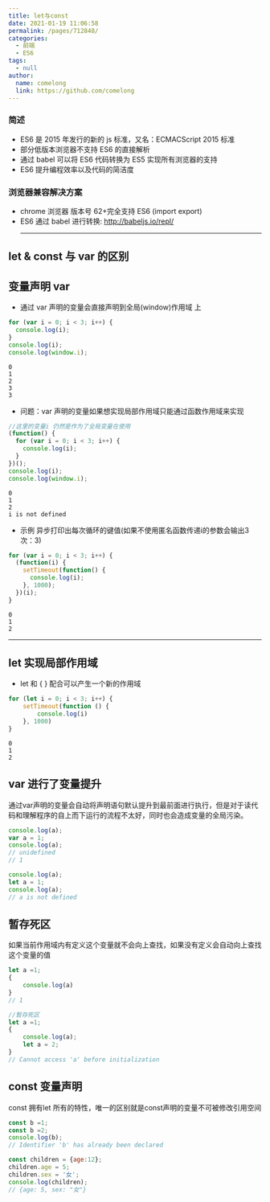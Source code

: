 ```yaml
---
title: let与const
date: 2021-01-19 11:06:58
permalink: /pages/712848/
categories: 
  - 前端
  - ES6
tags: 
  - null
author: 
  name: comelong
  link: https://github.com/comelong
---
```


### 简述

- ES6 是 2015 年发行的新的 js 标准，又名：ECMACScript 2015 标准
- 部分低版本浏览器不支持 ES6 的直接解析
- 通过 babel 可以将 ES6 代码转换为 ES5 实现所有浏览器的支持
- ES6 提升编程效率以及代码的简洁度

### 浏览器兼容解决方案

- chrome 浏览器 版本号 62+完全支持 ES6 (import export)
- ES6 通过 babel 进行转换: http://babeljs.io/repl/
  <hr>

## let & const 与 var 的区别

## 变量声明 var

- 通过 var 声明的变量会直接声明到全局(window)作用域 上

```js
for (var i = 0; i < 3; i++) {
  console.log(i);
}
console.log(i);
console.log(window.i);
```

```
0
1
2
3
3
```

- 问题：var 声明的变量如果想实现局部作用域只能通过函数作用域来实现

```js
//这里的变量i 仍然是作为了全局变量在使用
(function() {
  for (var i = 0; i < 3; i++) {
    console.log(i);
  }
})();
console.log(i);
console.log(window.i);
```

```
0
1
2
i is not defined
```

- 示例
异步打印出每次循环的键值(如果不使用匿名函数传递i的参数会输出3次：3)

```js
for (var i = 0; i < 3; i++) {
  (function(i) {
    setTimeout(function() {
      console.log(i);
    }, 1000);
  })(i);
}
```
```
0
1
2
```
<hr>

## let 实现局部作用域
- let 和 { } 配合可以产生一个新的作用域
```js
for (let i = 0; i < 3; i++) {
    setTimeout(function () {
        console.log(i)
    }, 1000)
}
```
```
0 
1
2
```
## var 进行了变量提升
通过var声明的变量会自动将声明语句默认提升到最前面进行执行，但是对于读代码和理解程序的自上而下运行的流程不太好，同时也会造成变量的全局污染。
```js
console.log(a);
var a = 1;
console.log(a);
// unidefined
// 1
```
```js
console.log(a);
let a = 1;
console.log(a);
// a is not defined
```
## 暂存死区 
如果当前作用域内有定义这个变量就不会向上查找，如果没有定义会自动向上查找这个变量的值
```js
let a =1;
{
    console.log(a)
}
// 1
```
```js
//暂存死区
let a =1;
{
    console.log(a);
    let a = 2;
}
// Cannot access 'a' before initialization
```
## const 变量声明
const 拥有let 所有的特性，唯一的区别就是const声明的变量不可被修改引用空间
```js
const b =1;
const b =2;
console.log(b);
// Identifier 'b' has already been declared
```
```js
const children = {age:12};
children.age = 5;
children.sex = '女';
console.log(children);
// {age: 5, sex: "女"}
```


